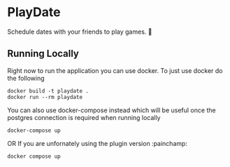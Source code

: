 # PlayDate

Schedule dates with your friends to play games. 🙂

## Running Locally

Right now to run the application you can use docker. To just use docker do the following

```shell
docker build -t playdate .
docker run --rm playdate
```

You can also use docker-compose instead which will be useful once the postgres connection is required when running locally

```shell
docker-compose up
```
OR
If you are unfornately using the plugin version :painchamp:
```shell
docker compose up
```
